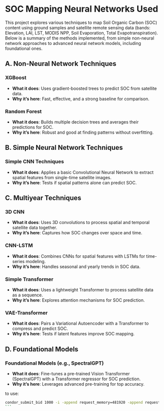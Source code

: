 

# SOC Mapping Neural Networks Used

This project explores various techniques to map Soil Organic Carbon (SOC) content using ground samples and satellite remote sensing data (bands: Elevation, LAI, LST, MODIS NPP, Soil Evaporation, Total Evapotranspiration). Below is a summary of the methods implemented, from simple non-neural network approaches to advanced neural network models, including foundational ones.

## A. Non-Neural Network Techniques

### XGBoost
- **What it does**: Uses gradient-boosted trees to predict SOC from satellite data.  
- **Why it’s here**: Fast, effective, and a strong baseline for comparison.

### Random Forest
- **What it does**: Builds multiple decision trees and averages their predictions for SOC.  
- **Why it’s here**: Robust and good at finding patterns without overfitting.

## B. Simple Neural Network Techniques

### Simple CNN Techniques
- **What it does**: Applies a basic Convolutional Neural Network to extract spatial features from single-time satellite images.  
- **Why it’s here**: Tests if spatial patterns alone can predict SOC.

## C. Multiyear Techniques

### 3D CNN
- **What it does**: Uses 3D convolutions to process spatial and temporal satellite data together.  
- **Why it’s here**: Captures how SOC changes over space and time.

### CNN-LSTM
- **What it does**: Combines CNNs for spatial features with LSTMs for time-series modeling.  
- **Why it’s here**: Handles seasonal and yearly trends in SOC data.

### Simple Transformer
- **What it does**: Uses a lightweight Transformer to process satellite data as a sequence.  
- **Why it’s here**: Explores attention mechanisms for SOC prediction.

### VAE-Transformer
- **What it does**: Pairs a Variational Autoencoder with a Transformer to compress and predict SOC.  
- **Why it’s here**: Tests if latent features improve SOC mapping.

## D. Foundational Models

### Foundational Models (e.g., SpectralGPT)
- **What it does**: Fine-tunes a pre-trained Vision Transformer (SpectralGPT) with a Transformer regressor for SOC prediction.  
- **Why it’s here**: Leverages advanced pre-training for top accuracy.

to use:
````bash
condor_submit_bid 1000 -i -append request_memory=481920 -append request_cpus=100 -append request_disk=200G -append request_gpus=3 -append 'requirements = CUDADeviceName == "NVIDIA A100-SXM4-80GB"'
```
